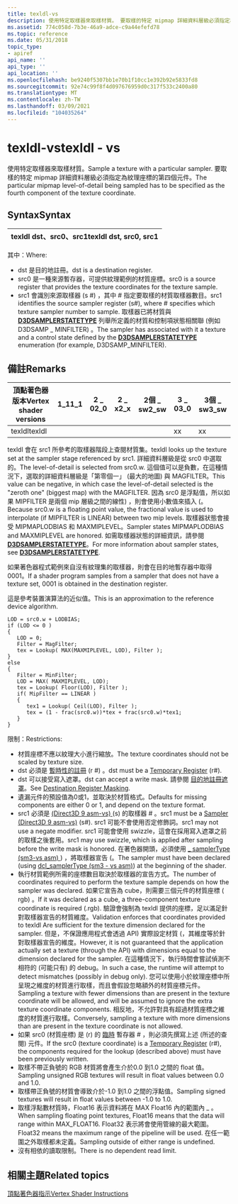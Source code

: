 ```yaml
---
title: texldl-vs
description: 使用特定取樣器來取樣材質。 要取樣的特定 mipmap 詳細資料層級必須指定為紋理座標的第四個元件。 |texldl-vs
ms.assetid: 774c058d-7b3e-46a9-adce-c9a44efefd78
ms.topic: reference
ms.date: 05/31/2018
topic_type:
- apiref
api_name: ''
api_type: ''
api_location: ''
ms.openlocfilehash: be9240f5307bb1e70b1f10cc1e392b92e5833fd8
ms.sourcegitcommit: 92e74c99f8f4d097676959d0c317f533c2400a80
ms.translationtype: MT
ms.contentlocale: zh-TW
ms.lasthandoff: 03/09/2021
ms.locfileid: "104035264"
---
```

# <a name="texldl---vs"></a><span data-ttu-id="9fea4-105">texldl-vs</span><span class="sxs-lookup"><span data-stu-id="9fea4-105">texldl - vs</span></span>

<span data-ttu-id="9fea4-106">使用特定取樣器來取樣材質。</span><span class="sxs-lookup"><span data-stu-id="9fea4-106">Sample a texture with a particular sampler.</span></span> <span data-ttu-id="9fea4-107">要取樣的特定 mipmap 詳細資料層級必須指定為紋理座標的第四個元件。</span><span class="sxs-lookup"><span data-stu-id="9fea4-107">The particular mipmap level-of-detail being sampled has to be specified as the fourth component of the texture coordinate.</span></span>

## <a name="syntax"></a><span data-ttu-id="9fea4-108">Syntax</span><span class="sxs-lookup"><span data-stu-id="9fea4-108">Syntax</span></span>



| <span data-ttu-id="9fea4-109">texldl dst、src0、src1</span><span class="sxs-lookup"><span data-stu-id="9fea4-109">texldl dst, src0, src1</span></span> |
|------------------------|



 

<span data-ttu-id="9fea4-110">其中：</span><span class="sxs-lookup"><span data-stu-id="9fea4-110">Where:</span></span>

-   <span data-ttu-id="9fea4-111">dst 是目的地註冊。</span><span class="sxs-lookup"><span data-stu-id="9fea4-111">dst is a destination register.</span></span>
-   <span data-ttu-id="9fea4-112">src0 是一種來源暫存器，可提供紋理範例的材質座標。</span><span class="sxs-lookup"><span data-stu-id="9fea4-112">src0 is a source register that provides the texture coordinates for the texture sample.</span></span>
-   <span data-ttu-id="9fea4-113">src1 會識別來源取樣器 (s \#) ，其中 \# 指定要取樣的材質取樣器數目。</span><span class="sxs-lookup"><span data-stu-id="9fea4-113">src1 identifies the source sampler register (s\#), where \# specifies which texture sampler number to sample.</span></span> <span data-ttu-id="9fea4-114">取樣器已將材質與 [**D3DSAMPLERSTATETYPE**](/windows/desktop/direct3d9/d3dsamplerstatetype) 列舉所定義的材質和控制項狀態相關聯 (例如 D3DSAMP \_ MINFILTER) 。</span><span class="sxs-lookup"><span data-stu-id="9fea4-114">The sampler has associated with it a texture and a control state defined by the [**D3DSAMPLERSTATETYPE**](/windows/desktop/direct3d9/d3dsamplerstatetype) enumeration (for example, D3DSAMP\_MINFILTER).</span></span>

## <a name="remarks"></a><span data-ttu-id="9fea4-115">備註</span><span class="sxs-lookup"><span data-stu-id="9fea4-115">Remarks</span></span>



| <span data-ttu-id="9fea4-116">頂點著色器版本</span><span class="sxs-lookup"><span data-stu-id="9fea4-116">Vertex shader versions</span></span> | <span data-ttu-id="9fea4-117">1\_1</span><span class="sxs-lookup"><span data-stu-id="9fea4-117">1\_1</span></span> | <span data-ttu-id="9fea4-118">2 \_ 0</span><span class="sxs-lookup"><span data-stu-id="9fea4-118">2\_0</span></span> | <span data-ttu-id="9fea4-119">2 \_ x</span><span class="sxs-lookup"><span data-stu-id="9fea4-119">2\_x</span></span> | <span data-ttu-id="9fea4-120">2個 \_ sw</span><span class="sxs-lookup"><span data-stu-id="9fea4-120">2\_sw</span></span> | <span data-ttu-id="9fea4-121">3 \_ 0</span><span class="sxs-lookup"><span data-stu-id="9fea4-121">3\_0</span></span> | <span data-ttu-id="9fea4-122">3個 \_ sw</span><span class="sxs-lookup"><span data-stu-id="9fea4-122">3\_sw</span></span> |
|------------------------|------|------|------|-------|------|-------|
| <span data-ttu-id="9fea4-123">texldl</span><span class="sxs-lookup"><span data-stu-id="9fea4-123">texldl</span></span>                 |      |      |      |       | <span data-ttu-id="9fea4-124">x</span><span class="sxs-lookup"><span data-stu-id="9fea4-124">x</span></span>    | <span data-ttu-id="9fea4-125">x</span><span class="sxs-lookup"><span data-stu-id="9fea4-125">x</span></span>     |



 

<span data-ttu-id="9fea4-126">texldl 會在 src1 所參考的取樣器階段上查閱材質集。</span><span class="sxs-lookup"><span data-stu-id="9fea4-126">texldl looks up the texture set at the sampler stage referenced by src1.</span></span> <span data-ttu-id="9fea4-127">詳細資料層級是從 src0 中選取的。</span><span class="sxs-lookup"><span data-stu-id="9fea4-127">The level-of-detail is selected from src0.w.</span></span> <span data-ttu-id="9fea4-128">這個值可以是負數，在這種情況下，選取的詳細資料層級是「第零個一」 (最大的地圖) 與 MAGFILTER。</span><span class="sxs-lookup"><span data-stu-id="9fea4-128">This value can be negative, in which case the level-of-detail selected is the "zeroth one" (biggest map) with the MAGFILTER.</span></span> <span data-ttu-id="9fea4-129">因為 src0 是浮點值，所以如果 MIPFILTER 是兩個 mip 層級之間的線性) ，則會使用小數值來插入 (。</span><span class="sxs-lookup"><span data-stu-id="9fea4-129">Because src0.w is a floating point value, the fractional value is used to interpolate (if MIPFILTER is LINEAR) between two mip levels.</span></span> <span data-ttu-id="9fea4-130">取樣器狀態會接受 MIPMAPLODBIAS 和 MAXMIPLEVEL。</span><span class="sxs-lookup"><span data-stu-id="9fea4-130">Sampler states MIPMAPLODBIAS and MAXMIPLEVEL are honored.</span></span> <span data-ttu-id="9fea4-131">如需取樣器狀態的詳細資訊，請參閱 [**D3DSAMPLERSTATETYPE**](/windows/desktop/direct3d9/d3dsamplerstatetype)。</span><span class="sxs-lookup"><span data-stu-id="9fea4-131">For more information about sampler states, see [**D3DSAMPLERSTATETYPE**](/windows/desktop/direct3d9/d3dsamplerstatetype).</span></span>

<span data-ttu-id="9fea4-132">如果著色器程式範例來自沒有紋理集的取樣器，則會在目的地暫存器中取得0001。</span><span class="sxs-lookup"><span data-stu-id="9fea4-132">If a shader program samples from a sampler that does not have a texture set, 0001 is obtained in the destination register.</span></span>

<span data-ttu-id="9fea4-133">這是參考裝置演算法的近似值。</span><span class="sxs-lookup"><span data-stu-id="9fea4-133">This is an approximation to the reference device algorithm.</span></span>


```
LOD = src0.w + LODBIAS;
if (LOD <= 0 )
{
   LOD = 0;
   Filter = MagFilter;
   tex = Lookup( MAX(MAXMIPLEVEL, LOD), Filter );
}
else
{
   Filter = MinFilter;
   LOD = MAX( MAXMIPLEVEL, LOD);
   tex = Lookup( Floor(LOD), Filter );
   if( MipFilter == LINEAR )
   {
      tex1 = Lookup( Ceil(LOD), Filter );                        
      tex = (1 - frac(src0.w))*tex + frac(src0.w)*tex1;
   }
}
```



<span data-ttu-id="9fea4-134">限制：</span><span class="sxs-lookup"><span data-stu-id="9fea4-134">Restrictions:</span></span>

-   <span data-ttu-id="9fea4-135">材質座標不應以紋理大小進行縮放。</span><span class="sxs-lookup"><span data-stu-id="9fea4-135">The texture coordinates should not be scaled by texture size.</span></span>
-   <span data-ttu-id="9fea4-136">dst 必須是 [暫時性的註冊](dx9-graphics-reference-asm-vs-registers-temporary.md) (r \#) 。</span><span class="sxs-lookup"><span data-stu-id="9fea4-136">dst must be a [Temporary Register](dx9-graphics-reference-asm-vs-registers-temporary.md) (r\#).</span></span>
-   <span data-ttu-id="9fea4-137">dst 可以接受寫入遮罩。</span><span class="sxs-lookup"><span data-stu-id="9fea4-137">dst can accept a write mask.</span></span> <span data-ttu-id="9fea4-138">請參閱 [目的地註冊遮罩](dx9-graphics-reference-asm-vs-registers-modifiers-masking.md)。</span><span class="sxs-lookup"><span data-stu-id="9fea4-138">See [Destination Register Masking](dx9-graphics-reference-asm-vs-registers-modifiers-masking.md).</span></span>
-   <span data-ttu-id="9fea4-139">遺漏元件的預設值為0或1，並取決於材質格式。</span><span class="sxs-lookup"><span data-stu-id="9fea4-139">Defaults for missing components are either 0 or 1, and depend on the texture format.</span></span>
-   <span data-ttu-id="9fea4-140">src1 必須是 [ (Direct3D 9 asm-vs) ](dx9-graphics-reference-asm-vs-registers-sampler.md) (s) 的取樣器 \# 。</span><span class="sxs-lookup"><span data-stu-id="9fea4-140">src1 must be a [Sampler (Direct3D 9 asm-vs)](dx9-graphics-reference-asm-vs-registers-sampler.md) (s\#).</span></span> <span data-ttu-id="9fea4-141">src1 可能不會使用否定修飾詞。</span><span class="sxs-lookup"><span data-stu-id="9fea4-141">src1 may not use a negate modifier.</span></span> <span data-ttu-id="9fea4-142">src1 可能會使用 swizzle，這會在採用寫入遮罩之前的取樣之後套用。</span><span class="sxs-lookup"><span data-stu-id="9fea4-142">src1 may use swizzle, which is applied after sampling before the write mask is honored.</span></span> <span data-ttu-id="9fea4-143">在著色器開頭，必須使用 [ \_ samplerType (sm3-vs asm) ](dcl-samplertype---vs.md)) ，將取樣器宣告 (。</span><span class="sxs-lookup"><span data-stu-id="9fea4-143">The sampler must have been declared (using [dcl\_samplerType (sm3 - vs asm)](dcl-samplertype---vs.md)) at the beginning of the shader.</span></span>
-   <span data-ttu-id="9fea4-144">執行材質範例所需的座標數目取決於取樣器的宣告方式。</span><span class="sxs-lookup"><span data-stu-id="9fea4-144">The number of coordinates required to perform the texture sample depends on how the sampler was declared.</span></span> <span data-ttu-id="9fea4-145">如果它宣告為 cube，則需要三個元件的材質座標 ( rgb) 。</span><span class="sxs-lookup"><span data-stu-id="9fea4-145">If it was declared as a cube, a three-component texture coordinate is required (.rgb).</span></span> <span data-ttu-id="9fea4-146">驗證會強制為 texldl 提供的座標，足以滿足針對取樣器宣告的材質維度。</span><span class="sxs-lookup"><span data-stu-id="9fea4-146">Validation enforces that coordinates provided to texldl Are sufficient for the texture dimension declared for the sampler.</span></span> <span data-ttu-id="9fea4-147">但是，不保證應用程式會透過 API) 實際設定材質 (，其維度等於針對取樣器宣告的維度。</span><span class="sxs-lookup"><span data-stu-id="9fea4-147">However, it is not guaranteed that the application actually set a texture (through the API) with dimensions equal to the dimension declared for the sampler.</span></span> <span data-ttu-id="9fea4-148">在這種情況下，執行時間會嘗試偵測不相符的 (可能只有) 的 debug。</span><span class="sxs-lookup"><span data-stu-id="9fea4-148">In such a case, the runtime will attempt to detect mismatches (possibly in debug only).</span></span> <span data-ttu-id="9fea4-149">您可以使用小於紋理座標中所呈現之維度的材質進行取樣，而且會假設忽略額外的材質座標元件。</span><span class="sxs-lookup"><span data-stu-id="9fea4-149">Sampling a texture with fewer dimensions than are present in the texture coordinate will be allowed, and will be assumed to ignore the extra texture coordinate components.</span></span> <span data-ttu-id="9fea4-150">相反地，不允許對具有超過材質座標之維度的材質進行取樣。</span><span class="sxs-lookup"><span data-stu-id="9fea4-150">Conversely, sampling a texture with more dimensions than are present in the texture coordinate is not allowed.</span></span>
-   <span data-ttu-id="9fea4-151">如果 src0 (材質座標) 是 (r) 的 [臨時](dx9-graphics-reference-asm-vs-registers-temporary.md) 暫存器 \# ，則必須先撰寫上述 (所述的查閱) 元件。</span><span class="sxs-lookup"><span data-stu-id="9fea4-151">If the src0 (texture coordinate) is a [Temporary Register](dx9-graphics-reference-asm-vs-registers-temporary.md) (r\#), the components required for the lookup (described above) must have been previously written.</span></span>
-   <span data-ttu-id="9fea4-152">取樣不帶正負號的 RGB 材質將會產生介於0.0 到1.0 之間的 float 值。</span><span class="sxs-lookup"><span data-stu-id="9fea4-152">Sampling unsigned RGB textures will result in float values between 0.0 and 1.0.</span></span>
-   <span data-ttu-id="9fea4-153">取樣帶正負號的材質會導致介於-1.0 到1.0 之間的浮點值。</span><span class="sxs-lookup"><span data-stu-id="9fea4-153">Sampling signed textures will result in float values between -1.0 to 1.0.</span></span>
-   <span data-ttu-id="9fea4-154">取樣浮點數材質時，Float16 表示資料將在 MAX Float16 內的範圍內 \_ 。</span><span class="sxs-lookup"><span data-stu-id="9fea4-154">When sampling floating point textures, Float16 means that the data will range within MAX\_FLOAT16.</span></span> <span data-ttu-id="9fea4-155">Float32 表示將會使用管線的最大範圍。</span><span class="sxs-lookup"><span data-stu-id="9fea4-155">Float32 means the maximum range of the pipeline will be used.</span></span> <span data-ttu-id="9fea4-156">在任一範圍之外取樣都未定義。</span><span class="sxs-lookup"><span data-stu-id="9fea4-156">Sampling outside of either range is undefined.</span></span>
-   <span data-ttu-id="9fea4-157">沒有相依的讀取限制。</span><span class="sxs-lookup"><span data-stu-id="9fea4-157">There is no dependent read limit.</span></span>

## <a name="related-topics"></a><span data-ttu-id="9fea4-158">相關主題</span><span class="sxs-lookup"><span data-stu-id="9fea4-158">Related topics</span></span>

<dl> <dt>

[<span data-ttu-id="9fea4-159">頂點著色器指示</span><span class="sxs-lookup"><span data-stu-id="9fea4-159">Vertex Shader Instructions</span></span>](dx9-graphics-reference-asm-vs-instructions.md)
</dt> </dl>

 

 
